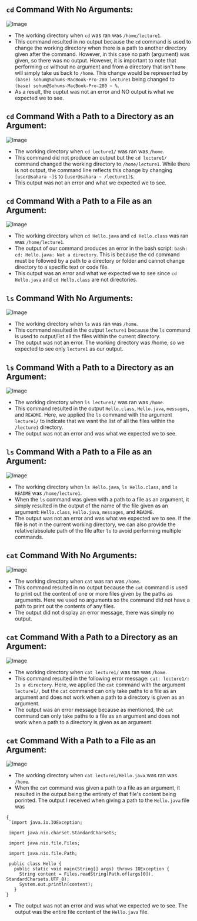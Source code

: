 ## `cd` Command With No Arguments:

![Image](https://github.com/sohumseedhar-ucsd/cse15l-lab-reports/blob/main/Screenshot%202024-04-02%20at%2012.16.04%20PM.png?raw=true)

* The working directory when `cd` was ran was `/home/lecture1`.
* This command resulted in no output because the `cd` command is used to change the working directory when there is a path to another directory given after the command. However, in this case no path (argument) was given, so there was no output. However, it is important to note that performing `cd` without no argument and from a directory that isn't `home` will simply take us back to `/home`. This change would be represented by `(base) sohum@Sohums-MacBook-Pro-280 lecture1` being changed to `(base) sohum@Sohums-MacBook-Pro-280 ~ %`. 
* As a result, the ouptut was not an error and NO output is what we expected we to see.

## `cd` Command With a Path to a Directory as an Argument:

![Image](https://github.com/sohumseedhar-ucsd/cse15l-lab-reports/blob/main/Screenshot%202024-01-10%20at%2011.01.01%20PM.png?raw=true)

* The working directory when `cd lecture1/` was ran was `/home`.
* This command did not produce an output but the `cd lecture1/` command changed the working directory to `/home/lecture1`. While there is not output, the command line reflects this change by changing `[user@sahara ~]$` to `[user@sahara ~ /lecture1]$`. 
* This output was not an error and what we expected we to see.

## `cd` Command With a Path to a File as an Argument:

![Image](https://github.com/sohumseedhar-ucsd/cse15l-lab-reports/blob/main/Screenshot%202024-01-10%20at%2011.11.02%20PM.png?raw=true)

* The working directory when `cd Hello.java` and `cd Hello.class` was ran was `/home/lecture1`.
* The output of our command produces an error in the bash script: `bash: cd: Hello.java: Not a directory`. This is because the cd command must be followed by a path to a directory or folder and cannot change directory to a specific text or code file. 
* This output was an error and what we expected we to see since `cd Hello.java` and `cd Hello.class` are not directories.

## `ls` Command With No Arguments:

![Image](https://github.com/sohumseedhar-ucsd/cse15l-lab-reports/blob/main/Screenshot%202024-01-10%20at%2011.27.14%20PM.png?raw=true)

* The working directory when `ls` was ran was `/home`.
* This command resulted in the output `lecture1` because the `ls` command is used to output/list all the files within the current directory. 
* The output was not an error. The working directory was /home, so we expected to see only `lecture1` as our output. 

## `ls` Command With a Path to a Directory as an Argument:

![Image](https://github.com/sohumseedhar-ucsd/cse15l-lab-reports/blob/main/Screenshot%202024-01-12%20at%201.38.35%20PM.png?raw=true)

* The working directory when `ls lecture1/` was ran was `/home`.
* This command resulted in the output `Hello.class`, `Hello.java`, `messages`, and `README`. Here, we applied the `ls` command with the argument `lecture1/` to indicate that we want the list of all the files within the `/lecture1` directory. 
* The output was not an error and was what we expected we to see.

## `ls` Command With a Path to a File as an Argument:
  
![Image](https://github.com/sohumseedhar-ucsd/cse15l-lab-reports/blob/main/Screenshot%202024-01-12%20at%201.44.29%20PM.png?raw=true)

* The working directory when `ls Hello.java`, `ls Hello.class`, and `ls README` was `/home/lecture1`.
* When the `ls` command was given with a path to a file as an argument, it simply resulted in the output of the name of the file given as an argument: `Hello.class`, `Hello.java`, `messages`, and `README`. 
* The output was not an error and was what we expected we to see. If the file is not in the current working directory, we can also provide the relative/absolute path of the file after `ls` to avoid performing multiple commands. 

## `cat` Command With No Arguments:

![Image](https://github.com/sohumseedhar-ucsd/cse15l-lab-reports/blob/main/Screenshot%202024-01-13%20at%207.01.16%20PM.png?raw=true)

* The working directory when `cat` was ran was `/home`.
* This command resulted in no output because the `cat` command is used to print out the content of one or more files given by the paths as arguments. Here we used no arguments so the command did not have a path to print out the contents of any files.  
* The output did not display an error message, there was simply no output.

## `cat` Command With a Path to a Directory as an Argument:

![Image](https://github.com/sohumseedhar-ucsd/cse15l-lab-reports/blob/main/Screenshot%202024-01-13%20at%207.05.31%20PM.png?raw=true)

* The working directory when `cat lecture1/` was ran was `/home`.
* This command resulted in the following error message: `cat: lecture1/: Is a directory`. Here, we applied the `cat` command with the argument `lecture1/`, but the `cat` command can only take paths to a file as an argument and does not work when a path to a directory is given as an argument.  
* The output was an error message because as mentioned, the `cat` command can only take paths to a file as an argument and does not work when a path to a directory is given as an argument.

## `cat` Command With a Path to a File as an Argument:
  
![Image](https://github.com/sohumseedhar-ucsd/cse15l-lab-reports/blob/main/Screenshot%202024-01-13%20at%207.19.20%20PM.png?raw=true)

* The working directory when `cat lecture1/Hello.java` was ran was `/home`.
* When the `cat` command was given a path to a file as an argument, it resulted in the output being the entirety of that file's content being porinted. The output I received when giving a path to the `Hello.java` file was
  
```
{
 `import java.io.IOException;
 
 import java.nio.charset.StandardCharsets;
 
 import java.nio.file.Files;
 
 import java.nio.file.Path;

 public class Hello {
   public static void main(String[] args) throws IOException {
     String content = Files.readString(Path.of(args[0]), StandardCharsets.UTF_8);    
     System.out.println(content);
   }
}
```

* The output was not an error and was what we expected we to see. The output was the entire file content of the `Hello.java` file.  








